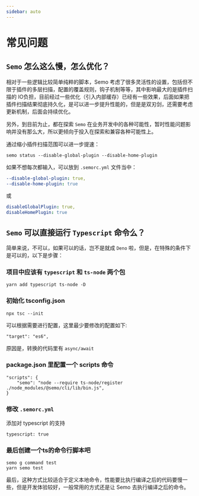 ```yaml
---
sidebar: auto
---
```

# 常见问题

## `Semo` 怎么这么慢，怎么优化？

相对于一些逻辑比较简单纯粹的脚本，Semo 考虑了很多灵活性的设置，包括但不限于插件的多层扫描，配置的覆盖规则，钩子机制等等，其中影响最大的是插件扫描的 IO负担，目前经过一些优化（引入内部缓存）已经有一些效果，后面如果把插件扫描结果彻底持久化，是可以进一步提升性能的，但是是双刃剑，还需要考虑更新机制，后面会持续优化。

另外，到目前为止，都在探索 `Semo` 在业务开发中的各种可能性，暂时性能问题影响并没有那么大，所以更倾向于投入在探索和兼容各种可能性上。

通过缩小插件扫描范围可以进一步提速：

```
semo status --disable-global-plugin --disable-home-plugin
```

如果不想每次都输入，可以放到 `.semorc.yml` 文件当中：

```yml
--disable-global-plugin: true,
--disable-home-plugin: true
```

或

```yml
disableGlobalPlugin: true,
disableHomePlugin: true
```

## `Semo` 可以直接运行 `Typescript` 命令么？

简单来说，不可以，如果可以的话，岂不是就成 `Deno` 啦，但是，在特殊的条件下是可以的，以下是步骤：


### 项目中应该有 `typescript` 和 `ts-node` 两个包

```
yarn add typescript ts-node -D
```

### 初始化 tsconfig.json

```
npx tsc --init
```

可以根据需要进行配置，这里最少要修改的配置如下:

```
"target": "es6",
```

原因是，转换的代码里有 `async/await`

### package.json 里配置一个 scripts 命令

```
"scripts": {
    "semo": "node --require ts-node/register ./node_modules/@semo/cli/lib/bin.js",
}
```

### 修改 `.semorc.yml`

添加对 typescript 的支持

```
typescript: true
```

### 最后创建一个ts的命令行脚本吧

```
semo g command test
yarn semo test
```

最后，这种方式比较适合于定义本地命令，性能要比执行编译之后的代码要慢一些，但是开发体验较好，一般常用的方式还是让 Semo 去执行编译之后的命令。

